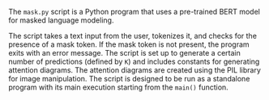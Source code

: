 The `mask.py` script is a Python program that uses a pre-trained BERT model for masked language modeling. 

The script takes a text input from the user, tokenizes it, and checks for the presence of a mask token. 
If the mask token is not present, the program exits with an error message. 
The script is set up to generate a certain number of predictions (defined by `K`) and includes constants for generating attention diagrams. The attention diagrams are created using the PIL library for image manipulation. The script is designed to be run as a standalone program with its main execution starting from the `main()` function.
